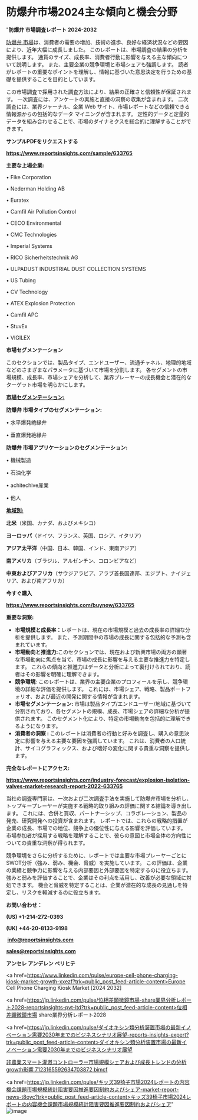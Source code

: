 # 防爆弁市場2024主な傾向と機会分野

"<strong>防爆弁 市場調査レポート 2024-2032</strong>

<a href=https://www.reportsinsights.com/sample/633765>防爆弁 市場</a>は、消費者の需要の増加、技術の進歩、良好な経済状況などの要因により、近年大幅に成長しました。 このレポートは、市場調査の結果の分析を提供します。 通貨のサイズ、成長率、消費者行動に影響を与える主な傾向について説明します。 また、主要企業の競争環境と市場シェアも強調します。 読者がレポートの重要なポイントを理解し、情報に基づいた意思決定を行うための基礎を提供することを目的としています。

この市場調査で採用された調査方法により、結果の正確さと信頼性が保証されます。 一次調査には、アンケートの実施と直接の洞察の収集が含まれます。 二次調査には、業界ジャーナル、企業 Web サイト、市場レポートなどの信頼できる情報源からの包括的なデータ マイニングが含まれます。 定性的データと定量的データを組み合わせることで、市場のダイナミクスを総合的に理解することができます。

<strong><b>サンプルPDFをリクエストする</b></strong>

<a href=https://www.reportsinsights.com/sample/633765><strong><u>https://www.reportsinsights.com/sample/633765</u></strong></a>

<strong>主要な上場企業:</strong>

• Fike Corporation

• Nederman Holding AB

• Euratex

• Camfil Air Pollution Control

• CECO Environmental

• CMC Technologies

• Imperial Systems

• RICO Sicherheitstechnik AG

• ULPADUST INDUSTRIAL DUST COLLECTION SYSTEMS

• US Tubing

• CV Technology

• ATEX Explosion Protection

• Camfil APC

• StuvEx

• VIGILEX

<strong>市場セグメンテーション</strong>

このセクションでは、製品タイプ、エンドユーザー、流通チャネル、地理的地域などのさまざまなパラメータに基づいて市場を分割します。 各セグメントの市場規模、成長率、市場シェアを分析して、業界プレーヤーの成長機会と潜在的なターゲット市場を明らかにします。

<strong><u>市場セグメンテーション</u></strong><strong><u>:</u></strong>

<strong>防爆弁 市場タイプのセグメンテーション:</strong>

• 水平爆発絶縁弁

• 垂直爆発絶縁弁

<strong>防爆弁 市場アプリケーションのセグメンテーション:</strong>

• 機械製造

• 石油化学

• achitechive産業

• 他人

<strong><u>地域別</u></strong><strong><u>:</u></strong>

<strong>北米</strong>（米国、カナダ、およびメキシコ）

<strong>ヨーロッパ</strong>（ドイツ、フランス、英国、ロシア、イタリア）

<strong>アジア太平洋</strong>（中国、日本、韓国、インド、東南アジア）

<strong>南アメリカ</strong>（ブラジル、アルゼンチン、コロンビアなど）

<strong>中東およびアフリカ</strong>（サウジアラビア、アラブ首長国連邦、エジプト、ナイジェリア、および南アフリカ）

<strong>今すぐ購入</strong>

<a href=https://www.reportsinsights.com/buynow/633765><strong><u>https://www.reportsinsights.com/buynow/633765</u></strong></a>

<strong>重要な洞察:</strong>
<ul>
  <li><strong>市場規模と成長率：</strong>レポートは、現在の市場規模と過去の成長率の詳細な分析を提供します。 また、予測期間中の市場の成長に関する包括的な予測も含まれています。</li>
  <li><strong>市場動向と推進力:</strong>このセクションでは、現在および新興市場の両方の顕著な市場動向に焦点を当て、市場の成長に影響を与える主要な推進力を特定します。 これらの傾向と推進力はデータと分析によって裏付けられており、読者はその影響を明確に理解できます。</li>
  <li><strong>競争環境</strong>: このレポートは、業界の主要企業のプロフィールを示し、競争環境の詳細な評価を提供します。 これには、市場シェア、戦略、製品ポートフォリオ、および最近の開発に関する情報が含まれます。</li>
  <li><strong>市場セグメンテーション: </strong>市場は製品タイプ/エンドユーザー/地域に基づいて分割されており、各セグメントの規模、成長、市場シェアの詳細な分析が提供されます。 このセグメント化により、特定の市場動向を包括的に理解できるようになります。</li>
  <li><strong>消費者の洞察 : </strong>このレポートは消費者の行動と好みを調査し、購入の意思決定に影響を与える主要な要因を強調しています。 これは、消費者の人口統計、サイコグラフィックス、および嗜好の変化に関する貴重な洞察を提供します。</li>
</ul>
<strong>完全なレポートにアクセス:</strong>

<a href=https://www.reportsinsights.com/industry-forecast/explosion-isolation-valves-market-research-report-2022-633765><strong><u><b>https://www.reportsinsights.com/industry-forecast/explosion-isolation-valves-market-research-report-2022-633765</b></u></strong></a>

当社の調査専門家は、一次および二次調査手法を実施して防爆弁市場を分析し、トップキープレーヤーが実施する戦略的取り組みの評価に関する結論を導き出します。 これには、合併と買収、パートナーシップ、コラボレーション、製品の発売、研究開発への投資が含まれます。 レポートでは、これらの戦略的措置が企業の成長、市場での地位、競争上の優位性に与える影響を評価しています。 市場参加者が採用する戦略を理解することで、彼らの意図と市場全体の方向性についての貴重な洞察が得られます。

競争環境をさらに分析するために、レポートでは主要な市場プレーヤーごとにSWOT分析（強み、弱み、機会、脅威）を実施しています。 この評価は、企業の業績と競争力に影響を与える内部要因と外部要因を特定するのに役立ちます。 強みと弱みを評価することで、企業はその利点を活用し、改善が必要な領域に対処できます。 機会と脅威を特定することは、企業が潜在的な成長の見通しを特定し、リスクを軽減するのに役立ちます。

<strong>お問い合わせ：</strong>

<strong>(US) +1-214-272-0393</strong>

<strong>(UK) +44-20-8133-9198</strong>

<strong> </strong><a href=info@reportsinsights.com><strong><u>info@reportsinsights.com</u></strong></a>

<a href=sales@reportsinsights.com><strong><u>sales@reportsinsights.com</u></strong></a>

<strong>アンセレ アンデレン ベリヒテ</strong>

<a href=https://www.linkedin.com/pulse/europe-cell-phone-charging-kiosk-market-growth-xxezf?trk=public_post_feed-article-content>Europe Cell Phone Charging Kiosk Market [2024 2032]</a>

<a href=https://jp.linkedin.com/pulse/位相差顕微鏡市場-share業界分析レポート2028-reportsinsights-pvt-ltd?trk=public_post_feed-article-content>位相差顕微鏡市場 share業界分析レポート2028</a>

<a href=https://jp.linkedin.com/pulse/ダイオキシン類分析装置市場の最新イノベーション需要2030年までのビジネスシナリオ展望-reports-insights-expert?trk=public_post_feed-article-content>ダイオキシン類分析装置市場の最新イノベーション需要2030年までのビジネスシナリオ展望</a>

<a href=https://www.linkedin.com/pulse/非農業スマート灌漑コントローラー市場規模シェアおよび成長トレンドの分析growth影響-7123165592634703872-bimcf/>非農業スマート灌漑コントローラー市場規模シェアおよび成長トレンドの分析growth影響 7123165592634703872 bimcf</a>

<a href=https://jp.linkedin.com/pulse/キッズ39椅子市場2024レポートの内容機会課題市場規模統計阻害要因推進要因制約およびシェア-market-report-news-t8oyc?trk=public_post_feed-article-content>キッズ39椅子市場2024レポートの内容機会課題市場規模統計阻害要因推進要因制約およびシェア</a>"
![image](https://github.com/gayatrid12/RIBusiness/assets/158473851/aaca6861-9140-4833-bb55-3a2877c9cfc1)
